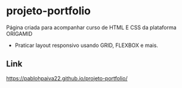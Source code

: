# projeto-portfolio

Página criada para acompanhar curso de HTML E CSS da plataforma ORIGAMID
- Praticar layout responsivo usando GRID, FLEXBOX e mais.

## Link
https://pablohpaiva22.github.io/projeto-portfolio/
